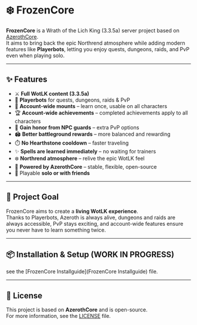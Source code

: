 # ❄️ FrozenCore

**FrozenCore** is a Wrath of the Lich King (3.3.5a) server project based on [AzerothCore](https://www.azerothcore.org).  
It aims to bring back the epic Northrend atmosphere while adding modern features like **Playerbots**, letting you enjoy quests, dungeons, raids, and PvP even when playing solo.

---

## ✨ Features

- ⚔️ **Full WotLK content (3.3.5a)**
- 🤖 **Playerbots** for quests, dungeons, raids & PvP
- 🐴 **Account-wide mounts** – learn once, usable on all characters
- 🏆 **Account-wide achievements** – completed achievements apply to all characters
- 🎯 **Gain honor from NPC guards** – extra PvP options
- 🏟️ **Better battleground rewards** – more balanced and rewarding
- ⏱️ **No Hearthstone cooldown** – faster traveling
- ✨ **Spells are learned immediately** – no waiting for trainers
- ❄️ **Northrend atmosphere** – relive the epic WotLK feel
- 🔧 **Powered by AzerothCore** – stable, flexible, open-source
- 👥 Playable **solo or with friends**

---

## 🚀 Project Goal

FrozenCore aims to create a **living WotLK experience**.  
Thanks to Playerbots, Azeroth is always alive, dungeons and raids are always accessible, PvP stays exciting, and account-wide features ensure you never have to learn something twice.

---

## 📦 Installation & Setup (WORK IN PROGRESS)

see the [FrozenCore Installguide](FrozenCore Installguide) file.

---

## 📜 License

This project is based on **AzerothCore** and is open-source.  
For more information, see the [LICENSE](LICENSE) file.
